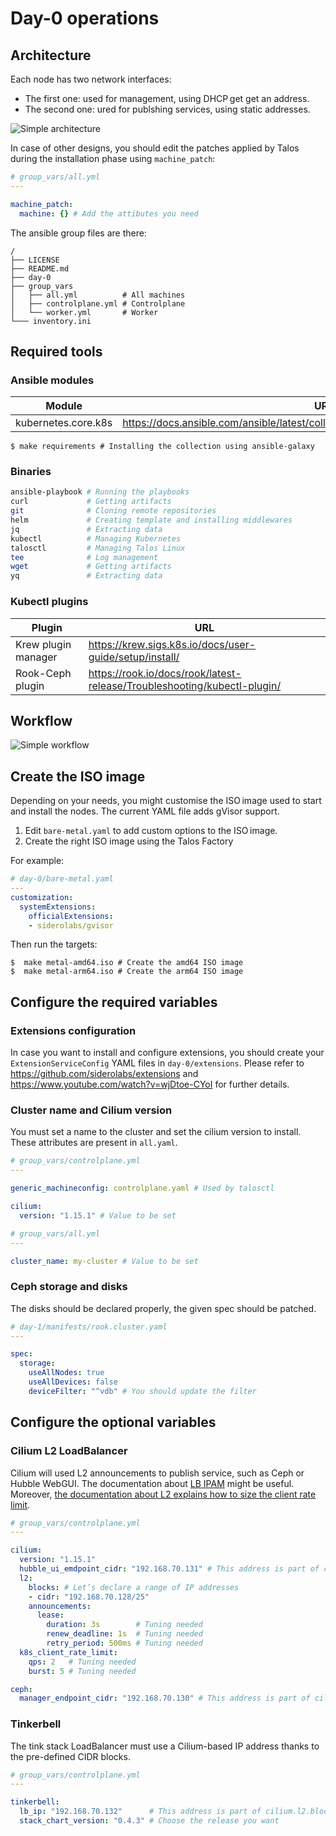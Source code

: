 # Day-0 operations

## Architecture

Each node has two network interfaces:

- The first one: used for management, using DHCP get get an address.
- The second one: ured for publshing services, using static addresses.

![Simple architecture](architecture.svg)

In case of other designs, you should edit the patches applied by Talos during the installation phase using `machine_patch`:

```yaml
# group_vars/all.yml
---

machine_patch:
  machine: {} # Add the attibutes you need
```

The ansible group files are there:

```
/
├── LICENSE
├── README.md
├── day-0
├── group_vars
│   ├── all.yml          # All machines
│   ├── controlplane.yml # Controlplane
│   └── worker.yml       # Worker
└─── inventory.ini
```

## Required tools

### Ansible modules

| Module              | URL                                                                                 |
| ------------------- | ----------------------------------------------------------------------------------- |
| kubernetes.core.k8s | https://docs.ansible.com/ansible/latest/collections/kubernetes/core/k8s_module.html |

```console
$ make requirements # Installing the collection using ansible-galaxy
```

### Binaries

```bash
ansible-playbook # Running the playbooks
curl             # Getting artifacts
git              # Cloning remote repositories
helm             # Creating template and installing middlewares
jq               # Extracting data
kubectl          # Managing Kubernetes
talosctl         # Managing Talos Linux
tee              # Log management
wget             # Getting artifacts
yq               # Extracting data
```

### Kubectl plugins

| Plugin              | URL                                                                      |
| ------------------- | ------------------------------------------------------------------------ |
| Krew plugin manager | https://krew.sigs.k8s.io/docs/user-guide/setup/install/                  |
| Rook-Ceph plugin    | https://rook.io/docs/rook/latest-release/Troubleshooting/kubectl-plugin/ |

## Workflow

![Simple workflow](workflow.svg)

## Create the ISO image

Depending on your needs, you might customise the ISO image used to start and install the nodes.
The current YAML file adds gVisor support.

1. Edit `bare-metal.yaml` to add custom options to the ISO image.
1. Create the right ISO image using the Talos Factory

For example:

```yaml
# day-0/bare-metal.yaml
---
customization:
  systemExtensions:
    officialExtensions:
    - siderolabs/gvisor
```

Then run the targets:

```console
$  make metal-amd64.iso # Create the amd64 ISO image
$  make metal-arm64.iso # Create the arm64 ISO image
```

## Configure the required variables

### Extensions configuration

In case you want to install and configure extensions, you should create your `ExtensionServiceConfig` YAML files in `day-0/extensions`.
Please refer to https://github.com/siderolabs/extensions and https://www.youtube.com/watch?v=wjDtoe-CYoI for further details.

### Cluster name and Cilium version

You must set a name to the cluster and set the cilium version to install. These attributes are present in `all.yaml`.

```yaml
# group_vars/controlplane.yml
---

generic_machineconfig: controlplane.yaml # Used by talosctl

cilium:
  version: "1.15.1" # Value to be set
```

```yaml
# group_vars/all.yml
---

cluster_name: my-cluster # Value to be set
```

### Ceph storage and disks

The disks should be declared properly, the given spec should be patched.

```yaml
# day-1/manifests/rook.cluster.yaml
---

spec:
  storage:
    useAllNodes: true
    useAllDevices: false
    deviceFilter: "^vdb" # You should update the filter
```

## Configure the optional variables

### Cilium L2 LoadBalancer

Cilium will used L2 announcements to publish service, such as Ceph or Hubble WebGUI. The documentation about [LB IPAM](https://docs.cilium.io/en/stable/network/lb-ipam/) might be useful. Moreover, [the documentation about L2 explains how to size the client rate limit](https://docs.cilium.io/en/latest/network/l2-announcements/#sizing-client-rate-limit).

```yaml
# group_vars/controlplane.yml
---

cilium:
  version: "1.15.1"
  hubble_ui_emdpoint_cidr: "192.168.70.131" # This address is part of cilium.l2.blocks
  l2:
    blocks: # Let’s declare a range of IP addresses
    - cidr: "192.168.70.128/25"
    announcements:
      lease:
        duration: 3s        # Tuning needed
        renew_deadline: 1s  # Tuning needed
        retry_period: 500ms # Tuning needed
  k8s_client_rate_limit:
    qps: 2   # Tuning needed
    burst: 5 # Tuning needed

ceph:
  manager_endpoint_cidr: "192.168.70.130" # This address is part of cilium.l2.blocks
```

### Tinkerbell

The tink stack LoadBalancer must use a Cilium-based IP address thanks to the pre-defined CIDR blocks.

```yaml
# group_vars/controlplane.yml
---

tinkerbell:
  lb_ip: "192.168.70.132"      # This address is part of cilium.l2.blocks
  stack_chart_version: "0.4.3" # Choose the release you want
```
